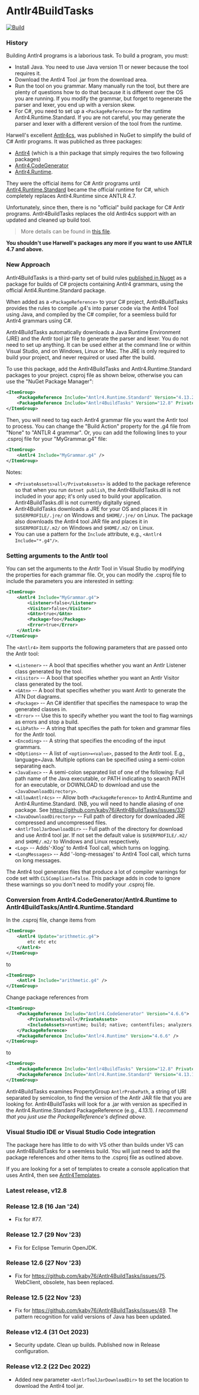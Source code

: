 # Antlr4BuildTasks

[![Build](https://github.com/kaby76/Antlr4BuildTasks/workflows/.NET/badge.svg)](https://github.com/kaby76/Antlr4BuildTasks/actions?query=workflow%3A.NET)

### History
Building Antlr4 programs is a laborious task. To build a program, you must:
* Install Java. You need to use Java version 11 or newer because the
tool requires it.
* Download the Antlr4 Tool .jar from the download area.
* Run the tool on you grammar. Many manually run the tool, but there
are plenty of questions how to do that because it is different over the OS
you are running. If you modify the grammar, but forget to regenerate the parser
and lexer, you end up with a version skew.
* For C#, you need to set up a `<PackageReference>` for the runtime Antlr4.Runtime.Standard.
If you are not careful, you may generate the parser and lexer with a different
version of the tool from the runtime.

Harwell's excellent [Antlr4cs](https://github.com/tunnelvisionlabs/antlr4cs),
was published in NuGet to simplify the build of C# Antlr programs. It was
publiched as three packages:

* [Antlr4](https://www.nuget.org/packages/Antlr4/) (which is a thin package
that simply requires the two following packages)
* [Antlr4.CodeGenerator](https://www.nuget.org/packages/Antlr4.CodeGenerator/)
* [Antlr4.Runtime](https://www.nuget.org/packages/Antlr4.Runtime/).

They were the official items for C# Antlr programs until [Antlr4.Runtime.Standard](https://www.nuget.org/packages/Antlr4.Runtime.Standard/)
became the official runtime for C#, which completely
replaces Antlr4.Runtime since ANTLR 4.7.

Unfortunately, since then, there is no "official" build package for C# Antlr programs.
Antlr4BuildTasks replaces the old Antlr4cs support with an updated and cleaned up
build tool.

> More details can be found in [this file](https://github.com/antlr/antlr4/blob/4.7.1/runtime/CSharp/README.md).

**You shouldn't use Harwell's packages any more if you want to use ANTLR 4.7 and above.**

### New Approach
Antlr4BuildTasks is a third-party set of build rules
[published in Nuget](https://www.nuget.org/packages/Antlr4BuildTasks/) as a package
for builds of C# projects containing Antlr4 grammars,
using the official Antl4.Runtime.Standard package.

When added as a `<PackageReference>` to your C# project,
Antlr4BuildTasks provides the rules to compile .g4's into parser code
via the Antlr4 Tool using Java, and compiled by the C# compiler,
for a seemless build for Antlr4 grammars using C#.

Antlr4BuildTasks automatically downloads a Java Runtime Environment (JRE)
and the Antlr tool jar file to generate the parser and lexer. You do not
need to set up anything. It can be used either at the command line
or within Visual Studio, and on Windows, Linux or Mac. The JRE is only required
to build your project, and never required or used after the build.

To use this package, add the Antlr4BuildTasks and Antlr4.Runtime.Standard packages
to your project. csproj file as shown below, otherwise you can use the "NuGet Package Manager":

````xml
<ItemGroup>
    <PackageReference Include="Antlr4.Runtime.Standard" Version="4.13.2" />
    <PackageReference Include="Antlr4BuildTasks" Version="12.8" PrivateAssets="all" IncludeAssets="build" />
</ItemGroup>
````
    
Then, you will need to tag each Antlr4 grammar file you want the Antlr tool to process. You can change the
"Build Action" property for the .g4 file from "None" to "ANTLR 4 grammar". Or, you can add the following lines
to your .csproj file for your "MyGrammar.g4" file:

````xml
<ItemGroup>
    <Antlr4 Include="MyGrammar.g4" />
</ItemGroup>
````

Notes:
* `<PrivateAssets>all</PrivateAssets>` is added to the package reference
so that when you run `dotnet publish`, the Antlr4BuildTasks.dll is not included
in your app; it's only used to build your application.
Antlr4BuildTasks.dll is not currently digitally signed.
* Antlr4BuildTasks downloads a JRE for your OS and places it in `$USERPROFILE/.jre/`
on Windows and `$HOME/.jre/` on Linux.
The package also downloads the Antlr4 tool JAR file and places it in `$USERPROFILE/.m2/`
on Windows and `$HOME/.m2/` on Linux.
* You can use a pattern for the `Include` attribute, e.g., `<Antlr4 Include="*.g4"/>`.

### Setting arguments to the Antlr tool

You can set the arguments to the Antlr Tool in Visual Studio by modifying the properties
for each grammar file. Or, you can modify the .csproj file to include the parameters you are
interested in setting:

````xml
<ItemGroup>
    <Antlr4 Include="MyGrammar.g4">
        <Listener>false</Listener>
        <Visitor>false</Visitor>
        <GAtn>true</GAtn>
        <Package>foo</Package>
        <Error>true</Error>
    </Antlr4>
</ItemGroup>
````

The `<Antlr4>` item supports the following parameters that are passed onto the Antlr tool:

* `<Listener>` -- A bool that specifies whether you want an
Antlr Listener class generated by the tool.
* `<Visitor>` -- A bool that specifies whether you want an
Antlr Visitor class generated by the tool.
* `<GAtn>` -- A bool that specifies whether you want
Antlr to generate the ATN Dot diagrams.
* `<Package>` -- An C# identifier that specifies the namespace to wrap
the generated classes in.
* `<Error>` -- Use this to specify whether you want the tool to
flag warnings as errors and stop a build.
* `<LibPath>` -- A string that specifies the path for token and grammar files
for the Antlr tool.
* `<Encoding>` -- A string that specifies the encoding of the input grammars.
* `<DOptions>` -- A list of `<option>=<value>`, passed to the Antlr tool. E.g.,
language=Java. Multiple options can be specified using a semi-colon separating each.
* `<JavaExec>` -- A semi-colon separated list of one of the following: Full path name of the Java executable, or PATH indicating
to search PATH for an executable, or DOWNLOAD to download and use the `<JavaDownloadDirectory>`.
* `<AllowAntlr4cs>` -- Allow both `<PackageReference>` to Antlr4.Runtime and Antlr4.Runtime.Standard. (NB, you will need to handle aliasing of one package. See https://github.com/kaby76/Antlr4BuildTasks/issues/32)
* `<JavaDownloadDirectory>` -- Full path of directory for downloaded JRE compressed and uncompressed files.
* `<AntlrToolJarDownloadDir>` -- Full path of the directory for download and use Antlr4 tool jar. If not set the default value is `$USERPROFILE/.m2/` and `$HOME/.m2/` to Windows and Linux respectively.
* `<Log>` -- Adds'-Xlog' to Antlr4 Tool call, which turns on logging.
* `<LongMessages>` -- Add '-long-messages' to Antlr4 Tool call, which turns on long messages.

The Antlr4 tool generates files that produce a lot of compiler warnings for code
set with `CLSCompliant=false`. This package adds in code to ignore these warnings
so you don't need to modify your .csproj file.

### Conversion from Antlr4.CodeGenerator/Antlr4.Runtime to Antlr4BuildTasks/Antlr4.Runtime.Standard

In the .csproj file, change items from

````xml
<ItemGroup>
    <Antlr4 Update="arithmetic.g4">
        etc etc etc
    </Antlr4>
</ItemGroup>
````

to

````xml
<ItemGroup>
    <Antlr4 Include="arithmetic.g4" />
</ItemGroup>
````

Change package references from

````xml
<ItemGroup>
    <PackageReference Include="Antlr4.CodeGenerator" Version="4.6.6">
        <PrivateAssets>all</PrivateAssets>
        <IncludeAssets>runtime; build; native; contentfiles; analyzers; buildtransitive</IncludeAssets>
    </PackageReference>
    <PackageReference Include="Antlr4.Runtime" Version="4.6.6" />
</ItemGroup>
````

to

````xml
<ItemGroup>
    <PackageReference Include="Antlr4BuildTasks" Version="12.8" PrivateAssets="all" />
    <PackageReference Include="Antlr4.Runtime.Standard" Version="4.13.1" />
</ItemGroup>
````

Antlr4BuildTasks examines PropertyGroup `AntlrProbePath`, a string of URI
separated by semicolon, to find the version
of the Antlr JAR file that you are looking for. Antlr4BuildTasks will look for a .jar
with version as specified in the Antlr4.Runtime.Standard PackageReference (e.g., 4.13.1).
_I recommend that you just use the PackageReference's defined above._

### Visual Studio IDE or Visual Studio Code integration

The package here has little to do with VS other than builds under VS can use Antlr4BuildTasks
for a seemless build. You will just need to add the package references and other items to
the .csproj file as outlined above.

If you are looking for a set of templates to create a console application that uses Antlr4,
then see [Antlr4Templates](https://github.com/kaby76/Antlr4Templates).

### Latest release, v12.8

### Release 12.8 (16 Jan '24)
* Fix for #77.

### Release 12.7 (29 Nov '23)
* Fix for Eclipse Temurin OpenJDK.

### Release 12.6 (27 Nov '23)
* Fix for https://github.com/kaby76/Antlr4BuildTasks/issues/75. WebClient, obsolete, has been replaced.

### Release 12.5 (22 Nov '23)
* Fix for https://github.com/kaby76/Antlr4BuildTasks/issues/49. The pattern recognition for valid versions of Java has been updated.

### Release v12.4 (31 Oct 2023)

* Security update. Clean up builds. Published now in Release configuration.

### Release v12.2 (22 Dec 2022)

* Added new parameter `<AntlrToolJarDownloadDir>` to set the location to download the Antlr4 tool jar.
